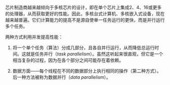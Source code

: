 芯片制造商越来越倾向于多核芯片的设计，即在单个芯片上集成2、4、16或更多的处理器，从而获取更好的性能。因此，多核台式计算机、多核嵌入式设备，现在越来越普遍。它们计算能力的提高不是源自使单一任务运行的更快，而是并行运行多个任务。



两种方式利用并发提高性能：

1. 将一个单个任务（算法）分成几部分，且各自并行运行，从而降低总运行时间。这就是任务并行（*task parallelism*）。虽然这听起来很直观，但它是一个相当复杂的过程，因为在各个部分之间可能存在着依赖。



2. 数据方面——每个线程在不同的数据部分上执行相同的操作（第二种方式）。后一种方法被称为数据并行（*data parallelism*）。



